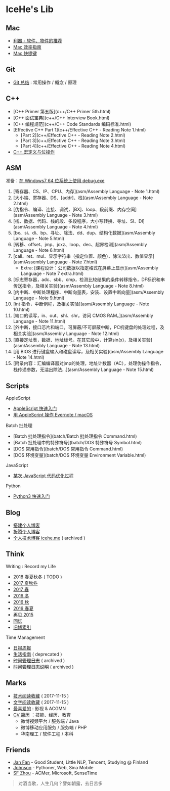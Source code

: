 # IceHe's Lib

## Mac

- [利器 - 软件、物件的推荐](tools.md)
- [Mac 效率指南](mac/efficiency.md)
- [Mac 快捷键](mac/shortcuts.md)

## Git

- [Git 总结](cmd/git_note.md) : 常用操作 / 概念 / 原理

## C++

- [C++ Primer 第五版](c++/C++ Primer 5th.html)
- [C++ 面试宝典](c++/C++ Interview Book.html)
- [C++ 编程规范](c++/C++ Code Standards 编码标准.html)
- [Effective C++ Part 1](c++/Effective C++ - Reading Note 1.html)
    - [Part 2](c++/Effective C++ - Reading Note 2.html)
    - [Part 3](c++/Effective C++ - Reading Note 3.html)
    - [Part 4](c++/Effective C++ - Reading Note 4.html)
- [C++ 宏定义与位操作](c++/macro_and_bit_operations.md)

## ASM

准备：[在 Windows7 64 位系统上使用 debug.exe](asm/prepare-asm-on-windows-7.md)

1. [寄存器、CS、IP、CPU、内存](asm/Assembly Language - Note 1.html)
2. [大小端、寄存器、DS、[addr]、栈](asm/Assembly Language - Note 2.html)
3. [伪指令、编译、连接、调试，[BX]、loop、段前缀、内存空间](asm/Assembly Language - Note 3.html)
4. [栈、数据、代码、栈的段、多段程序，大小写转换、寻址、SI、DI](asm/Assembly Language - Note 4.html)
5. [bx、si、di、bp、寻址、除法、dd、dup、结构化数据](asm/Assembly Language - Note 5.html)
6. [转移、offset、jmp、jcxz、loop、dec、超界检测](asm/Assembly Language - Note 6.html)
7. [call、ret、mul、显示字符串（指定位置、颜色）、除法溢出、数值显示](asm/Assembly Language - Note 7.html)
    - Extra: [课程设计：公司数据以指定格式在屏幕上显示](asm/Assembly Language - Note 7 extra.html)
8. [标志寄存器，adc、sbb、cmp，检测比较结果的条件转移指令，DF标识和串传送指令，及相关实验](asm/Assembly Language - Note 8.html)
9. [内中断、中断处理程序、中断向量表，安装、设置中断向量](asm/Assembly Language - Note 9.html)
10. [int 指令，中断例程，及相关实验](asm/Assembly Language - Note 10.html)
11. [端口的读写，in、out、shl、shr，访问 CMOS RAM。](asm/Assembly Language - Note 11.html)
12. [外中断，接口芯片和端口，可屏蔽/不可屏蔽中断，PC机键盘的处理过程，及相关实验](asm/Assembly Language - Note 12.html)
13. [直接定址表，数据、地址标号。在其它段中，计算sin(x)，及相关实验](asm/Assembly Language - Note 13.html)
14. [用 BIOS 进行键盘输入和磁盘读写，及相关实验](asm/Assembly Language - Note 14.html)
15. [附录内容：汇编编译器对jmp的处理，地址计数器（AC），处理伪操作指令，栈传递参数，无溢出除法…](asm/Assembly Language - Note 15.html)

## Scripts

AppleScript

- [AppleScript 快速入门](applescript/applescript.md)
- [用 AppleScript 操作 Evernote / macOS](applescript/evernote_osx.md)

Batch 批处理

- [Batch 批处理指令](batch/Batch 批处理指令 Command.html)
- [Batch 批处理中的特殊符号](batch/DOS 特殊符号 Symbol.html)
- [DOS 常用指令](batch/DOS 常用指令 Command.html)
- [DOS 环境变量](batch/DOS 环境变量 Environment Variable.html)

JavaScript

- [某次 JavaScript 代码优化过程](javascript/某次js代码优化过程.md)

Python

- [Python3 快速入门](python/quick_start.md)

## Blog

- [搭建个人博客](web/build_blog.md)
- [折腾个人博客](web/blog_changelog.md)
- [个人技术博客 icehe.me](https://icehe.me) ( archived )

## Think

Writing : Record my Life

- 2018 春夏秋冬 ( TODO )
- [2017 夏秋冬](think/2017_from_summer_to_winter.md)
- [2017 春](think/2017_spring.md)
- [2016 冬](think/2016_winter.md)
- [2016 秋](think/2016_fall.md)
- [2016 春夏](think/2016_summer.md)
- [再见 2015](think/bye2015.md)
- [回忆](moments.md)
- [旧博索引](old-blog.md)

Time Management

- [日报周报](diary/)
- [生活指南](think/life_manual.md) ( deprecated )
- [~~时间管理日志~~](lifelogs.md) ( archived )
- [~~时间管理日志说明~~](think/time_mgt.md) ( archived )

## Marks

- [技术阅读收藏](tech.md) ( 2017-11-15 )
- [文字阅读收藏](read.md) ( 2017-11-15 )
- [最喜爱的](favourites.md) : 影视 & ACGMN
- [CV 简历](cv.md) ：技能、经历、教育
    - 微博视频平台 / 服务端 / Java
    - 微博移动应用服务 / 服务端 / PHP
    - 华南理工 / 软件工程 / 本科

## Friends

- [Jan Fan](http://janfan.cn/) - Good Student, Little NLP, Tencent, Studying @ Finland
- [Johnson](http://mrzys.coding.me/) - Pythoner, Web, Sina Mobile
- [SF Zhou](http://sf-zhou.github.io/) - ACMer, Microsoft, SenseTime

> 对酒当歌，人生几何？譬如朝露，去日苦多